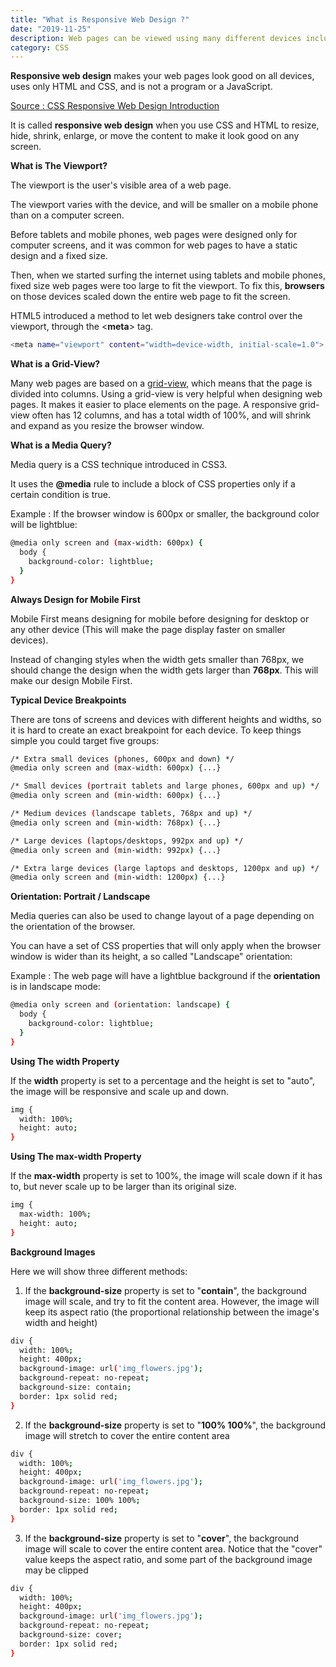 ```yaml
---
title: "What is Responsive Web Design ?"
date: "2019-11-25"
description: Web pages can be viewed using many different devices including desktops, tablets, and phones. Your web page should look good, and be easy to use, regardless of the device.
category: CSS
---
```


**Responsive web design** makes your web pages look good on all devices, uses only HTML and CSS, and is not a program or a JavaScript.

<a href="https://www.w3schools.com/css/css_rwd_intro.asp"
     target="_blank">Source : CSS Responsive Web Design Introduction</a>

It is called **responsive web design** when you use CSS and HTML to resize, hide, shrink, enlarge, or move the content to make it look good on any screen.

**What is The Viewport?**

The viewport is the user's visible area of a web page.

The viewport varies with the device, and will be smaller on a mobile phone than on a computer screen.

Before tablets and mobile phones, web pages were designed only for computer screens, and it was common for web pages to have a static design and a fixed size.

Then, when we started surfing the internet using tablets and mobile phones, fixed size web pages were too large to fit the viewport. To fix this, **browsers** on those devices scaled down the entire web page to fit the screen.

HTML5 introduced a method to let web designers take control over the viewport, through the <**meta**> tag.

```bash
<meta name="viewport" content="width=device-width, initial-scale=1.0">
```

**What is a Grid-View?**

Many web pages are based on a [grid-view](https://www.w3schools.com/css/css_rwd_grid.asp), which means that the page is divided into columns. Using a grid-view is very helpful when designing web pages. It makes it easier to place elements on the page. A responsive grid-view often has 12 columns, and has a total width of 100%, and will shrink and expand as you resize the browser window.

**What is a Media Query?**

Media query is a CSS technique introduced in CSS3.

It uses the **@media** rule to include a block of CSS properties only if a certain condition is true.

Example : 
If the browser window is 600px or smaller, the background color will be lightblue:
```bash
@media only screen and (max-width: 600px) {
  body {
    background-color: lightblue;
  }
}
```

**Always Design for Mobile First**

Mobile First means designing for mobile before designing for desktop or any other device (This will make the page display faster on smaller devices).

Instead of changing styles when the width gets smaller than 768px, we should change the design when the width gets larger than **768px**. This will make our design Mobile First.

**Typical Device Breakpoints**

There are tons of screens and devices with different heights and widths, so it is hard to create an exact breakpoint for each device. To keep things simple you could target five groups:

```bash
/* Extra small devices (phones, 600px and down) */
@media only screen and (max-width: 600px) {...}

/* Small devices (portrait tablets and large phones, 600px and up) */
@media only screen and (min-width: 600px) {...}

/* Medium devices (landscape tablets, 768px and up) */
@media only screen and (min-width: 768px) {...}

/* Large devices (laptops/desktops, 992px and up) */
@media only screen and (min-width: 992px) {...}

/* Extra large devices (large laptops and desktops, 1200px and up) */
@media only screen and (min-width: 1200px) {...}
```

**Orientation: Portrait / Landscape**

Media queries can also be used to change layout of a page depending on the orientation of the browser.

You can have a set of CSS properties that will only apply when the browser window is wider than its height, a so called "Landscape" orientation:

Example : 
The web page will have a lightblue background if the **orientation** is in landscape mode:
```bash
@media only screen and (orientation: landscape) {
  body {
    background-color: lightblue;
  }
}
```

**Using The width Property**

If the **width** property is set to a percentage and the height is set to "auto", the image will be responsive and scale up and down.

```bash
img {
  width: 100%;
  height: auto;
}
```

**Using The max-width Property**

If the **max-width** property is set to 100%, the image will scale down if it has to, but never scale up to be larger than its original size.

```bash
img {
  max-width: 100%;
  height: auto;
}
```

**Background Images**

Here we will show three different methods:

1. If the **background-size** property is set to "**contain**", the background image will scale, and try to fit the content area. However, the image will keep its aspect ratio (the proportional relationship between the image's width and height)
```bash
div {
  width: 100%;
  height: 400px;
  background-image: url('img_flowers.jpg');
  background-repeat: no-repeat;
  background-size: contain;
  border: 1px solid red;
}
```

2. If the **background-size** property is set to "**100% 100%**", the background image will stretch to cover the entire content area
```bash
div {
  width: 100%;
  height: 400px;
  background-image: url('img_flowers.jpg');
  background-repeat: no-repeat;
  background-size: 100% 100%;
  border: 1px solid red;
}
```

3. If the **background-size** property is set to "**cover**", the background image will scale to cover the entire content area. Notice that the "cover" value keeps the aspect ratio, and some part of the background image may be clipped
```bash
div {
  width: 100%;
  height: 400px;
  background-image: url('img_flowers.jpg');
  background-repeat: no-repeat;
  background-size: cover;
  border: 1px solid red;
}
```
